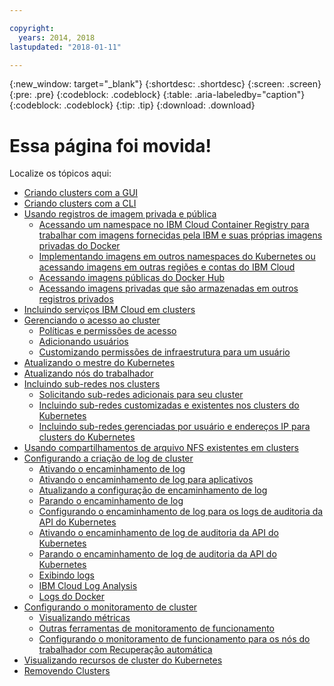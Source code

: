 ```yaml
---

copyright:
  years: 2014, 2018
lastupdated: "2018-01-11"

---
```


{:new_window: target="_blank"}
{:shortdesc: .shortdesc}
{:screen: .screen}
{:pre: .pre}
{:codeblock: .codeblock}
{:table: .aria-labeledby="caption"}
{:codeblock: .codeblock}
{:tip: .tip}
{:download: .download}


# Essa página foi movida!

Localize os tópicos aqui:
- [Criando clusters com a GUI](cs_clusters.html#clusters_ui)
- [Criando clusters com a CLI](cs_clusters.html#clusters_cli)
- [Usando registros de imagem privada e pública](cs_images.html#images)
    - [Acessando um namespace no IBM Cloud Container Registry para trabalhar com imagens fornecidas pela IBM e suas próprias imagens privadas do Docker](cs_images.html#namespace)
    - [Implementando imagens em outros namespaces do Kubernetes ou acessando imagens em outras regiões e contas do IBM Cloud](cs_images.html#other)
    - [Acessando imagens públicas do Docker Hub](cs_images.html#dockerhub)
    - [Acessando imagens privadas que são armazenadas em outros registros privados](cs_images.html#private_images)
- [Incluindo serviços IBM Cloud em clusters](cs_integrations.html#adding_cluster)
- [Gerenciando o acesso ao cluster](cs_users.html)
    - [Políticas e permissões de acesso](cs_users.html#access_policies)
    - [Adicionando usuários](cs_users.html#add_users)
    - [Customizando permissões de infraestrutura para um usuário](cs_users.html#infra_access)
- [Atualizando o mestre do Kubernetes](cs_cluster_update.html#master)
- [Atualizando nós do trabalhador](cs_cluster_update.html#worker_node)
- [Incluindo sub-redes nos clusters](cs_subnets.html#subnets)
    - [Solicitando sub-redes adicionais para seu cluster](cs_subnets.html#request)
    - [Incluindo sub-redes customizadas e existentes nos clusters do Kubernetes](cs_subnets.html#custom)
    - [Incluindo sub-redes gerenciadas por usuário e endereços IP para clusters do Kubernetes](cs_subnets.html#user_managed)
- [Usando compartilhamentos de arquivo NFS existentes em clusters](cs_storage.html#existing)
- [Configurando a criação de log de cluster](cs_health.html#logging)
    - [Ativando o encaminhamento de log](cs_health.html#log_sources_enable)
    - [Ativando o encaminhamento de log para aplicativos](cs_health.html#apps_enable)
    - [Atualizando a configuração de encaminhamento de log](cs_health.html#log_sources_update)
    - [Parando o encaminhamento de log](cs_health.html#log_sources_delete)
    - [Configurando o encaminhamento de log para os logs de auditoria da API do Kubernetes](cs_health.html#app_forward)
    - [Ativando o encaminhamento de log de auditoria da API do Kubernetes](cs_health.html#audit_enable)
    - [Parando o encaminhamento de log de auditoria da API do Kubernetes](cs_health.html#audit_delete)
    - [Exibindo logs](cs_health.html#view_logs)
    - [IBM Cloud Log Analysis](cs_health.html#view_logs_k8s)
    - [Logs do Docker](cs_health.html#view_logs_docker)
- [Configurando o monitoramento de cluster](cs_health.html#monitoring)
    - [Visualizando métricas](cs_health.html#view_metrics)
    - [Outras ferramentas de monitoramento de funcionamento](cs_health.html#health_tools)
    - [Configurando o monitoramento de funcionamento para os nós do trabalhador com Recuperação automática](cs_health.html#autorecovery)
- [Visualizando recursos de cluster do Kubernetes](cs_integrations.html#weavescope)
- [Removendo Clusters](cs_clusters.html#remove)
